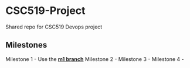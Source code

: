 # CSC519-Project
Shared repo for CSC519 Devops project

## Milestones
Milestone 1 - Use the [**m1 branch**](https://github.ncsu.edu/dmolugu/CSC519-Project/tree/m1)
Milestone 2 - 
Milestone 3 - 
Milestone 4 - 
